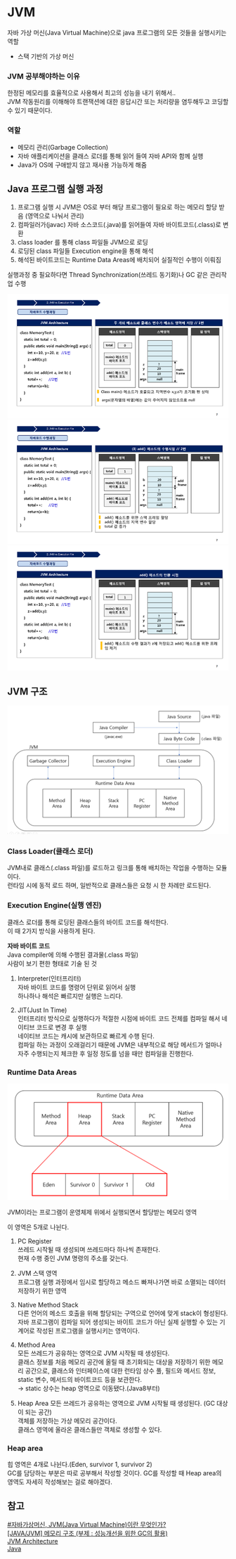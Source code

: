 # JVM

자바 가상 머신(Java Virtual Machine)으로 java 프로그램의 모든 것들을 실행시키는 역할
- 스택 기반의 가상 머신

### JVM 공부해야하는 이유

한정된 메모리를 효율적으로 사용해서 최고의 성능을 내기 위해서..  
JVM 작동원리를 이해해야 트랜잭션에 대한 응답시간 또는 처리량을 염두해두고 코딩할 수 있기 때문이다.

### 역할
- 메모리 관리(Garbage Collection)
- 자바 애플리케이션을 클래스 로더를 통해 읽어 들여 자바 API와 함께 실행
- Java가 OS에 구애받지 않고 재사용 가능하게 해줌

## Java 프로그램 실행 과정

1. 프로그램 실행 시 JVM은 OS로 부터 해당 프로그램이 필요로 하는 메모리 할당 받음
(영역으로 나눠서 관리)
2. 컴파일러가(javac) 자바 소스코드(.java)를 읽어들여 자바 바이트코드(.class)로 변환
3. class loader 를 통해 class 파일들 JVM으로 로딩
4. 로딩된 class 파일들 Execution engine을 통해 해석
5. 해석된 바이트코드는 Runtime Data Areas에 배치되어 실질적인 수행이 이뤄짐

실행과정 중 필요하다면 Thread Synchronization(쓰레드 동기화)나 GC 같은 관리작업 수행

![실행과정1](../image/jvm/execution1.png)
![실행과정2](../image/jvm/execution2.png)
![실행과정3](../image/jvm/execution3.png)

## JVM 구조
![JVM구조](../image/jvm/jvm.png)

### Class Loader(클래스 로더)

JVM내로 클래스(.class 파일)를 로드하고 링크를 통해 배치하는 작업을 수행하는 모듈이다.  
런타임 시에 동적 로드 하며, 일반적으로 클래스들은 요청 시 한 차례만 로드된다.

### Execution Engine(실행 엔진)
클래스 로더를 통해 로딩된 클래스들의 바이트 코드를 해석한다.  
이 때 2가지 방식을 사용하게 된다.

**자바 바이트 코드**  
Java compiler에 의해 수행된 결과물(.class 파일)  
사람이 보기 편한 형태로 기술 된 것

1. Interpreter(인터프리터)  
    자바 바이트 코드를 명령어 단위로 읽어서 실행  
    하나하나 해석은 빠르지만 실행은 느리다.

2. JIT(Just In Time)  
    인터프리터 방식으로 실행하다가 적절한 시점에 바이트 코드 전체를 컴파일 해서 네이티브 코드로 변경 후 실행  
    네이티브 코드는 캐시에 보관하므로 빠르게 수행 된다.  
    컴파일 하는 과정이 오래걸리기 때문에 JVM은 내부적으로 해당 메서드가 얼마나 자주 수행되는지 체크한 후 일정 정도를 넘을 때만 컴파일을 진행한다.

### Runtime Data Areas
![Runtime Data Area](../image/jvm/runtimedata.png)
 
JVM이라는 프로그램이 운영체제 위에서 실행되면서 할당받는 메모리 영역

이 영역은 5개로 나뉜다.

1. PC Register  
    쓰레드 시작될 때 생성되며 쓰레드마다 하나씩 존재한다.   
    현재 수행 중인 JVM 명령의 주소를 갖는다.

2. JVM 스택 영역  
    프로그램 실행 과정에서 임시로 할당하고 메소드 빠져나가면 바로 소멸되는 데이터 저장하기 위한 영역  
 
3. Native Method Stack  
    다른 언어의 메소드 호출을 위해 할당되는 구역으로 언어에 맞게 stack이 형성된다.  
    자바 프로그램이 컴파일 되어 생성되는 바이트 코드가 아닌 실제 실행할 수 있는 기계어로 작성된 프로그램을 실행시키는 영역이다.

4. Method Area  
    모든 쓰레드가 공유하는 영역으로 JVM 시작될 때 생성된다.   
    클래스 정보를 처음 메모리 공간에 올릴 때 초기화되는 대상을 저장하기 위한 메모리 공간으로, 클래스와 인터페이스에 대한 런타임 상수 풀, 필드와 메서드 정보, static 변수, 메서드의 바이트코드 등을 보관한다.  
    → static 상수는 heap 영역으로 이동됐다.(Java8부터)

5. Heap Area
    모든 쓰레드가 공유하는 영역으로 JVM 시작될 때 생성된다. (GC 대상이 되는 공간)  
    객체를 저장하는 가상 메모리 공간이다.  
    클래스 영역에 올라온 클래스들만 객체로 생성할 수 있다.   

### Heap area  
힙 영역은 4개로 나뉜다.(Eden, survivor 1, survivor 2)  
GC를 담당하는 부분은 따로 공부해서 작성할 것이다. GC를 작성할 때 Heap area의 영역도 자세히 작성해보는 걸로 해야겠다.

## 참고

[#자바가상머신, JVM(Java Virtual Machine)이란 무엇인가?](https://asfirstalways.tistory.com/158)  
[[JAVA/JVM] 메모리 구조 (부제 : 성능개선을 위한 GC의 활용)](https://stophyun.tistory.com/37)  
[JVM Architecture](https://story.stevenlab.io/14)  
[Java](https://wjdqhrlf.medium.com/java-9046a241abbe)
